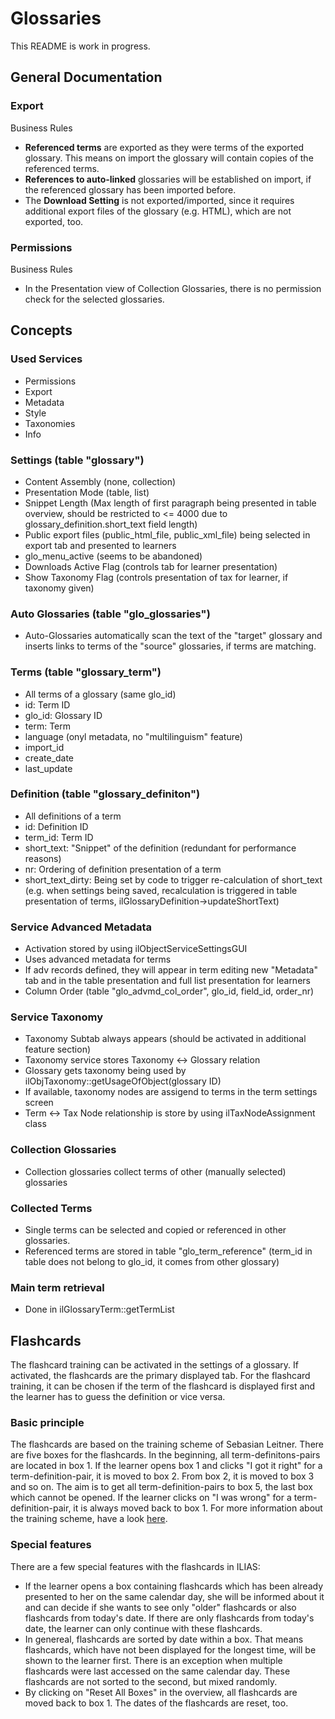 # Glossaries

This README is work in progress.

## General Documentation

### Export

Business Rules
* **Referenced terms** are exported as they were terms of the exported glossary. This means on import the glossary will contain copies of the referenced terms.
* **References to auto-linked** glossaries will be established on import, if the referenced glossary has been imported before.
* The **Download Setting** is not exported/imported, since it requires additional export files of the glossary (e.g. HTML), which are not exported, too.

### Permissions

Business Rules
* In the Presentation view of Collection Glossaries, there is no permission check for the selected glossaries.


## Concepts

### Used Services

- Permissions
- Export
- Metadata
- Style
- Taxonomies
- Info

### Settings (table "glossary")
- Content Assembly (none, collection)
- Presentation Mode (table, list)
- Snippet Length (Max length of first paragraph being presented in table overview, should be restricted to <= 4000 due to glossary_definition.short_text field length)
- Public export files (public_html_file, public_xml_file) being selected in export tab and presented to learners
- glo_menu_active (seems to be abandoned)
- Downloads Active Flag (controls tab for learner presentation)
- Show Taxonomy Flag (controls presentation of tax for learner, if taxonomy given)

### Auto Glossaries (table "glo_glossaries")
- Auto-Glossaries automatically scan the text of the "target" glossary and inserts links to terms of the "source" glossaries, if terms are matching.

### Terms (table "glossary_term")
- All terms of a glossary (same glo_id)
- id: Term ID
- glo_id: Glossary ID
- term: Term
- language (onyl metadata, no "multilinguism" feature)
- import_id
- create_date
- last_update

### Definition (table "glossary_definiton")
- All definitions of a term
- id: Definition ID
- term_id: Term ID
- short_text: "Snippet" of the definition (redundant for performance reasons)
- nr: Ordering of definition presentation of a term
- short_text_dirty: Being set by code to trigger re-calculation of short_text (e.g. when settings being saved, recalculation is triggered in table presentation of terms, ilGlossaryDefinition->updateShortText)

### Service Advanced Metadata
- Activation stored by using ilObjectServiceSettingsGUI
- Uses advanced metadata for terms
- If adv records defined, they will appear in term editing new "Metadata" tab and in the table presentation and full list presentation for learners
- Column Order (table "glo_advmd_col_order", glo_id, field_id, order_nr)

### Service Taxonomy
- Taxonomy Subtab always appears (should be activated in additional feature section)
- Taxonomy service stores Taxonomy <-> Glossary relation
- Glossary gets taxonomy being used by ilObjTaxonomy::getUsageOfObject(glossary ID)
- If available, taxonomy nodes are assigend to terms in the term settings screen
- Term <-> Tax Node relationship is store by using ilTaxNodeAssignment class

### Collection Glossaries
- Collection glossaries collect terms of other (manually selected) glossaries

### Collected Terms
- Single terms can be selected and copied or referenced in other glossaries.
- Referenced terms are stored in table "glo_term_reference" (term_id in table does not belong to glo_id, it comes from other glossary)

### Main term retrieval
- Done in ilGlossaryTerm::getTermList


## Flashcards
The flashcard training can be activated in the settings of a glossary. If activated, the flashcards are the primary
displayed tab. For the flashcard training, it can be chosen if the term of the flashcard is displayed first and the
learner has to guess the definition or vice versa.

### Basic principle
The flashcards are based on the training scheme of Sebasian Leitner. There are five boxes for the flashcards.
In the beginning, all term-definitons-pairs are located in box 1. If the learner opens box 1 and clicks "I got it right"
for a term-definition-pair, it is moved to box 2. From box 2, it is moved to box 3 and so on. The aim is to get all
term-definition-pairs to box 5, the last box which cannot be opened. If the learner clicks on "I was wrong" for a
term-definition-pair, it is always moved back to box 1.
For more information about the training scheme, have a look [here](https://en.wikipedia.org/wiki/Flashcard).

### Special features
There are a few special features with the flashcards in ILIAS:
* If the learner opens a box containing flashcards which has been already presented to her on the same calendar day,
she will be informed about it and can decide if she wants to see only "older" flashcards or also flashcards from
today's date. If there are only flashcards from today's date, the learner can only continue with these flashcards.
* In genereal, flashcards are sorted by date within a box. That means flashcards, which have not been displayed for the
longest time, will be shown to the learner first. There is an exception when multiple flashcards were last accessed
on the same calendar day. These flashcards are not sorted to the second, but mixed randomly.
* By clicking on "Reset All Boxes" in the overview, all flashcards are moved back to box 1. The dates of the flashcards
are reset, too.
